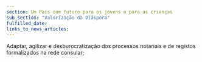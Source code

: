 ```yaml
---
section: Um País com futuro para os jovens e para as crianças
sub_section: "Valorização da Diáspora"
fulfilled_date:
links_to_news_articles:
---
```


Adaptar, agilizar e desburocratização dos processos notariais e de registos formalizados na rede consular;